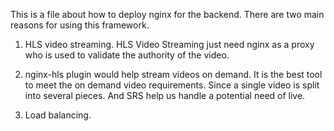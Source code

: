 This is a file about how to deploy nginx for the backend.
There are two main reasons for using this framework.
1. HLS video streaming.
    HLS Video Streaming just need nginx as a proxy who is used to validate the authority of the video.
2. 
    nginx-hls plugin would help stream videos on demand. It is the best tool to meet the on demand video requirements. 
    Since a single video is split into several pieces.
    And SRS help us handle a potential need of live.
    
3. Load balancing.